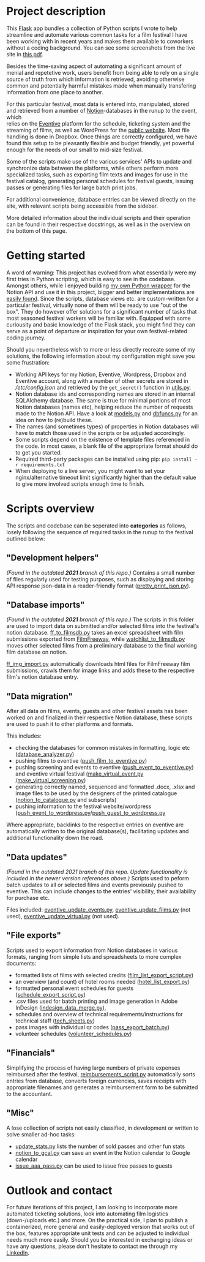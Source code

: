 # Project description
This [Flask](https://flask.palletsprojects.com/en/2.2.x/) app bundles a collection of Python scripts I wrote to help streamline 
and automate various common tasks for a film festival I have been working with in recent years and makes them available to coworkers without a coding background. You can see some screenshots from the live site in [this pdf](look_and_feel.pdf).

Besides the time-saving aspect of automating a significant amount of menial 
and repetetive work, users benefit from 
being able to rely on a single source of truth from which information is retrieved,
avoiding otherwise common and potentially harmful mistakes made when manually transfering
information from one place to another. 

For this particular festival, most data is entered into, manipulated, stored and retrieved 
from a number of [Notion](https://www.notion.so)-databases in the runup to the event, which  
relies on the [Eventive](https://www.eventive.org) platform for the schedule, ticketing system and the streaming of films, as well as WordPress for the [public website](https://animationfestival.no). Most file handling is done in Dropbox. 
Once things are correctly configured, we have found this setup to be pleasantly flexible and budget friendly, yet powerful enough for the needs of our small to mid-size festival.

Some of the scripts make use of the various services' APIs to update 
and synchronize data between the platforms, while others perform more specialized 
tasks, such as exporting film texts and images for use in the festival catalog, generating 
personal schedules for festival guests, issuing passes or generating files for large batch print jobs.

For additional convenience, database entries can be viewed directly on the site, with relevant scripts being accessible from the sidebar.

More detailed information about the individual scripts and their operation 
can be found in their respective docstrings, as well as in the overview on the bottom of this page.

# Getting started
A word of warning: This project has evolved from what essentially were my first tries in Python scripting, which is easy to see in the codebase. Amongst others, while I enjoyed building [my own Python wrapper](fafscripts/modules/notion_new.py) for the Notion API and use it in this project, bigger and better implementations are [easily found](https://github.com/jamalex/notion-py).
Since the scripts, database views etc. are custom-written for a particular festival, virtually none of them will be ready to use
"out of the box". They do however offer solutions for a significant number of tasks that most seasoned festival
workers will be familiar with. Equipped with some curiousity and basic knowledge of the Flask stack, you might find they can serve as a point of departure or inspiration for your own festival-related coding journey.


Should you nevertheless wish to more or less directly recreate some of my solutions, the following information
about my configuration might save you some frustration:
- Working API keys for my Notion, Eventive, Wordpress, Dropbox and Eventive account, along with a number of other secrets are stored in */etc/config.json* and retrieved by the `get_secret()` function in [utils.py](fafscripts/modules/utils.py).
- Notion database ids and corresponding names are stored in an internal SQLAlchemy database. The same is true for  minimal portions of most Notion databases (names etc), helping reduce the number of requests made to the Notion API. Have a look at [models.py](fafscripts/models.py) and [dbfuncs.py](fafscripts/modules/dbfuncs.py) for an idea on how to (re)build these.
- The names (and sometimes types) of properties in Notion databases will have to match those used in the scripts 
or be adjusted accordingly.
- Some scripts depend on the existence of template files referenced in the code. In most cases, a blank file
of the appropriate format should do to get you started.
- Required third-party packages can be installed using pip: `pip install -r requirements.txt`
- When deploying to a live server, you might want to set your nginx/alternative timeout limit significantly higher than the default value to give more involved scripts enough time to finish.

# Scripts overview

The scripts and codebase can be seperated into **categories** as follows, losely
following the sequence of required tasks in the runup to the festival outlined below:

## "Development helpers"
*(Found in the outdated **2021** branch of this repo.)*
Contains a small number of files regularly used for testing purposes,
such as displaying and storing API response json-data in a reader-friendly
format ([pretty_print_json.py](0_DevelopmentHelpers/pretty_print_json.py)).

## "Database imports"
*(Found in the outdated **2021** branch of this repo.)*
The scripts in this folder are used to import data on submitted and/or selected films into the festival's 
notion database.  [ff_to_filmsdb.py](1_DatabaseImports/ff_to_filmsdb.py)
takes an excel spreadsheet with film submissions exported from 
[FilmFreeway](https://www.filmfreeway.com),
while [watchlist_to_filmsdb.py](1_DatabaseImports/watchlist_to_filmsdb.py)
moves other selected films from a preliminary database to the final working
 film database on notion.

[ff_img_import.py](1_DatabaseImports/ff_img_import.py) automatically
downloads html files for FilmFreeway film submissions, crawls them for image links
and adds these to the respective film's notion database entry.

## "Data migration"
After all data on films, events, guests and other festival assets has been worked on and finalized
in their respective Notion database, these scripts are used to push it to other platforms and formats.

This includes:
- checking the databases for common mistakes in formatting, logic etc ([database_analyzer.py](fafscripts/scripts/database_analyzer.py))
- pushing films to eventive ([push_film_to_eventive.py](fafscripts/scripts/push_film_to_eventive.py))
- pushing screening and events to eventive ([push_event_to_eventive.py](fafscripts/scripts/push_event_to_eventive.py))
and eventive virtual festival ([make_virtual_event.py](fafscripts/scripts/make_virtual_event.py) /[make_virtual_screening.py](fafscripts/scripts/make_virtual_screening.py))
- generating correctly named, sequenced and formatted .docx, .xlsx and image files to be used by the designers
of the printed catalogue ([notion_to_catalogue.py](fafscripts/scripts/notion_to_catalogue.py) and subscripts)
- pushing information to the festival website/wordpress ([push_event_to_wordpress.py](fafscripts/scripts/push_event_to_wordpress.py)/[push_guest_to_wordpress.py](fafscripts/scripts/push_guest_to_wordpress.py)

Where appropriate, backlinks to the respective entries on eventive are automatically written to
the original database(s), facilitating updates and additional functionality down the road.

## "Data updates"
*(Found in the outdated *2021* branch of this repo. Update functionality is included in the newer version references above.)* 
Scripts used to peform batch updates to all or selected films and events previously pushed to eventive.
This can include changes to the entries' visibility, their availability for purchase etc.

Files included: [eventive_update_events.py](3_DataUpdates/eventive_update_events.py),
[eventive_update_films.py](3_DataUpdates/eventive_update_films.py) (not used),
[eventive_update_virtual.py](3_DataUpdates/eventive_update_virtual.py) (not used).

## "File exports"
Scripts used to export information from Notion databases in various formats,
ranging from simple lists and spreadsheets to more complex documents:

- formatted lists of films with selected credits ([film_list_export_script.py](fafscripts/scripts/film_list_export_script.py))
- an overview (and count) of hotel rooms needed ([hotel_list_export.py](fafscripts/scripts/hotel_list_export.py))
- formatted personal event schedules for guests ([schedule_export_script.py](fafscripts/scripts/schedule_export_script.py))
- .csv files used for batch printing and image generation in Adobe InDesign ([indesign_data_merge.py](fafscripts/scripts/indesign_data_merge.py)),
- schedules and overview of technical requirements/instructions for technical staff ([tech_sheets.py](fafscripts/scripts/tech_sheet_combined.py))
- pass images with individual qr codes ([pass_export_batch.py](fafscripts/scripts/pass_export_batch.py))
- volunteer schedules ([volunteer_schedules.py](fafscripts/scripts/volunteer_schedules.py))

## "Financials"
Simplifying the process of having large numbers of private expenses reimbursed after the festival,
[reimbursements_script.py](fafscripts/scripts/reimbursements_script.py) automatically sorts entries from database,
converts foreign currencies, saves receipts with appropriate filenames and generates a reimbursement form to be submitted to the accountant.

## "Misc"
A lose collection of scripts not easily classified, in development or written to solve smaller ad-hoc tasks:
- [update_stats.py](fafscripts/scripts/update_stats.py) lists the number of sold passes and other fun stats
- [notion_to_gcal.py](fafscripts/scripts/notion_to_gcal.py) can save an event in the Notion calendar to Google calendar
- [issue_aaa_pass.py](fafscripts/scripts/issue_aaa_pass.py) can be used to issue free passes to guests

# Outlook and contact
For future iterations of this project, I am looking to incorporate more automated ticketing solutions, look into automating film logistics (down-/uploads etc.) and more. On the practical side, I plan to publish a containerized, more general and easily-deployed version that works out of the box, features appropriate unit tests and can be adjusted to individual needs much more easily. Should you be interested in exchanging ideas or have any questions, please don't hesitate to contact me through my [LinkedIn](https://www.linkedin.com/in/jonas-saabel/).
